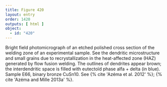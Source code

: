 ```yaml
---
title: Figure 420
layout: entry
order: 1420
outputs: [ html ]
object:
  - id: "420"
---
```


Bright field photomicrograph of an etched polished cross section of the welding zone of an experimental sample. See the dendritic microstructure and small grains due to recrystallization in the heat-affected zone (HAZ) generated by flow fusion welding. The outlines of dendrites appear brown; the interdendritic space is filled with eutectoïd phase alfa + delta (in blue). Sample E66, binary bronze CuSn10. See {% cite 'Azéma et al. 2012' %}; {% cite 'Azéma and Mille 2013a' %}.
